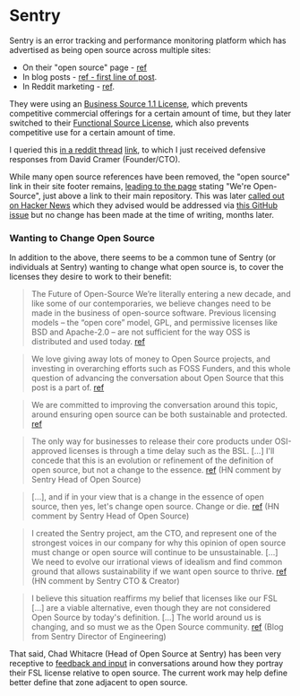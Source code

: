 # Sentry

Sentry is an error tracking and performance monitoring platform which has advertised as being open source across multiple sites:

- On their "open source" page - [ref](https://open.sentry.io/)
- In blog posts - [ref - first line of post](https://web.archive.org/web/20230804170644/https://blog.sentry.io/we-just-gave-260-028-dollars-to-open-source-maintainers/).
- In Reddit marketing - [ref](https://www.reddit.com/user/getsentry/comments/ylbnv8/error_and_performance_monitoring_for_your_code/j37br70/?context=999).

They were using an [Business Source 1.1 License](https://github.com/getsentry/sentry/blob/3ea2a27cc79279cf0423a0c77af7bc642c7b0e8f/LICENSE), which prevents competitive commercial offerings for a certain amount of time, but they later switched to their [Functional Source License](https://github.com/getsentry/sentry/blob/da74f6c805a5e7f3e94a0eaf5df7830c74f4a1c8/LICENSE.md), which also prevents competitive use for a certain amount of time.

I queried this [in a reddit thread](../files/sentry-reddit-conversation.png) [link](https://www.reddit.com/r/opensource/comments/yieknl/comment/iuiswxi/?context=999), to which I just received defensive responses from David Cramer (Founder/CTO).

While many open source references have been removed, the "open source" link in their site footer remains, [leading to the page](https://open.sentry.io/) stating "We're Open-Source", just above a link to their main repository. This was later [called out on Hacker News](https://news.ycombinator.com/item?id=38336705) which they advised would be addressed via [this GitHub issue](https://github.com/getsentry/team-ospo/issues/211) but no change has been made at the time of writing, months later.

### Wanting to Change Open Source

In addition to the above, there seems to be a common tune of Sentry (or individuals at Sentry) wanting to change what open source is, to cover the licenses they desire to work to their benefit:

> The Future of Open-Source
> We’re literally entering a new decade, and like some of our contemporaries, we believe changes need to be made in the business of open-source software. Previous licensing models – the “open core” model, GPL, and permissive licenses like BSD and Apache-2.0 – are not sufficient for the way OSS is distributed and used today. 
> [ref](https://blog.sentry.io/relicensing-sentry/)

> We love giving away lots of money to Open Source projects, and investing in overarching efforts such as FOSS Funders, and this whole question of advancing the conversation about Open Source that this post is a part of.
> [ref](https://blog.sentry.io/sentrys-open-source-values/)

> We are committed to improving the conversation around this topic, around ensuring open source can be both sustainable and protected.
> [ref](https://blog.sentry.io/lets-talk-about-open-source/)

> The only way for businesses to release their core products under OSI-approved licenses is through a time delay such as the BSL.
> [...]
> I'll concede that this is an evolution or refinement of the definition of open source, but not a change to the essence.
> [ref](https://news.ycombinator.com/item?id=36972936) (HN comment by Sentry Head of Open Source)

> [...], and if in your view that is a change in the essence of open source, then yes, let's change open source. Change or die.
> [ref](https://news.ycombinator.com/item?id=36973188) (HN comment by Sentry Head of Open Source)

> I created the Sentry project, am the CTO, and represent one of the strongest voices in our company for why this opinion of open source must change or open source will continue to be unsustainable.
> [...]
> We need to evolve our irrational views of idealism and find common ground that allows sustainability if we want open source to thrive.
> [ref](https://news.ycombinator.com/item?id=36972824) (HN comment by Sentry CTO & Creator)

> I believe this situation reaffirms my belief that licenses like our FSL [...] are a viable alternative, even though they are not considered Open Source by today's definition.
> [...]
> The world around us is changing, and so must we as the Open Source community. 
> [ref](https://lucumr.pocoo.org/2023/12/25/life-and-death-of-open-source/) (Blog from Sentry Director of Engineering)


That said, Chad Whitacre (Head of Open Source at Sentry) has been very receptive to [feedback and input](https://github.com/getsentry/fsl.software/issues/10) in conversations around how they portray their FSL license relative to open source. The current work may help define better define that zone adjacent to open source.
